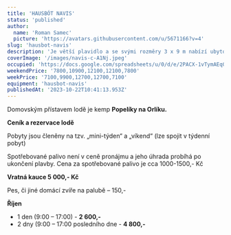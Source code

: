 ```yaml
---
title: 'HAUSBÓT NAVIS'
status: 'published'
author:
  name: 'Roman Samec'
  picture: 'https://avatars.githubusercontent.com/u/5671166?v=4'
slug: 'hausbot-navis'
description: 'Je větší plavidlo a se svými rozměry 3 x 9 m nabízí ubytování pro 6 osob ve dvou kajutách, WC a vybavenou kuchyňku. Velkou předností je i prostorná horní paluba. Hausbót je ideální pro rodiny s dětmi nebo pro skupinu přátel.'
coverImage: '/images/navis-c-A1Nj.jpeg'
occupied: 'https://docs.google.com/spreadsheets/u/0/d/e/2PACX-1vTymAEq0XAJtuZYvVIvsA7aWQrBmxbN1Do9aWusxsLHv21m5R-YkLrlzsLlQCrgQA/pubhtml/sheet?headers=false&gid=144343434'
weekendPrice: '7800,10900,12100,12100,7800'
weekPrice: '7100,9900,12700,12700,7100'
equipment: 'hausbot-navis'
publishedAt: '2023-10-22T10:41:13.953Z'
---
```


Domovským přístavem lodě je kemp **Popelíky na Orlíku.**

**Ceník a rezervace lodě**

Pobyty jsou členěny na tzv. „mini-týden“ a „víkend“ (lze spojit v týdenní pobyt)

Spotřebované palivo není v ceně pronájmu a jeho úhrada probíhá po ukončení plavby. Cena za spotřebované palivo je cca 1000-1500,- Kč

**Vratná kauce 5 000,- Kč**

Pes, či jiné domácí zvíře na palubě – 150,-

**Říjen**

- 1 den (9:00 – 17:00) - **2 600,-**
- 2 dny (9:00 – 17:00 posledního dne - **4 800,-**